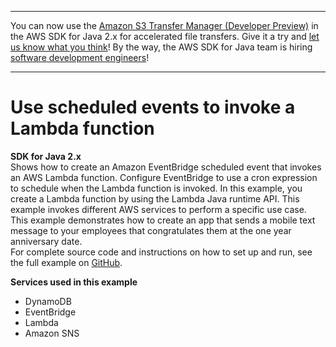 --------

You can now use the [Amazon S3 Transfer Manager \(Developer Preview\)](https://bit.ly/2WQebiP) in the AWS SDK for Java 2\.x for accelerated file transfers\. Give it a try and [let us know what you think](https://bit.ly/3zT1YYM)\! By the way, the AWS SDK for Java team is hiring [software development engineers](https://github.com/aws/aws-sdk-java-v2/issues/3156)\!

--------

# Use scheduled events to invoke a Lambda function<a name="cross_LambdaScheduledEvents_java_topic"></a>

**SDK for Java 2\.x**  
 Shows how to create an Amazon EventBridge scheduled event that invokes an AWS Lambda function\. Configure EventBridge to use a cron expression to schedule when the Lambda function is invoked\. In this example, you create a Lambda function by using the Lambda Java runtime API\. This example invokes different AWS services to perform a specific use case\. This example demonstrates how to create an app that sends a mobile text message to your employees that congratulates them at the one year anniversary date\.   
 For complete source code and instructions on how to set up and run, see the full example on [GitHub](https://github.com/awsdocs/aws-doc-sdk-examples/tree/main/javav2/usecases/creating_scheduled_events)\.   

**Services used in this example**
+ DynamoDB
+ EventBridge
+ Lambda
+ Amazon SNS